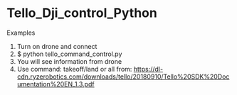# Tello_Dji_control_Python

Examples
1) Turn on drone and connect
2) $ python tello_command_control.py
3) You will see information from drone
4) Use command: takeoff/land or all from:
https://dl-cdn.ryzerobotics.com/downloads/tello/20180910/Tello%20SDK%20Documentation%20EN_1.3.pdf

